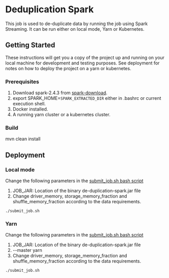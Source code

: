 # Deduplication Spark

This job is used to de-duplicate data by running the job using Spark Streaming. It can be run either on local mode, Yarn or Kubernetes.

## Getting Started

These instructions will get you a copy of the project up and running on your local machine for development and testing purposes. See deployment for notes on how to deploy the project on a yarn or kubernetes.

### Prerequisites

1. Download spark-2.4.3 from [spark-download](https://www.apache.org/dyn/closer.lua/spark/spark-2.4.4/spark-2.4.4-bin-hadoop2.7.tgz). 
2. export SPARK_HOME=`SPARK_EXTRACTED_DIR` either in .bashrc or current execution shell.
4. Docker installed.
5. A running yarn cluster or a kubernetes cluster.

### Build

mvn clean install

## Deployment

### Local mode

Change the following parameters in the [submit_job.sh bash script](https://github.com/anandp504/sunbird-data-pipeline/blob/kubernetes/data-pipeline/de-duplication-spark/submit_job.sh) 

1. JOB_JAR: Location of the binary de-duplication-spark.jar file
2. Change driver_memory, storage_memory_fraction and shuffle_memory_fraction according to the data requirements.

```
./submit_job.sh
```

### Yarn

Change the following parameters in the [submit_job.sh bash script](https://github.com/anandp504/sunbird-data-pipeline/blob/kubernetes/data-pipeline/de-duplication-spark/submit_job.sh) 

1. JOB_JAR: Location of the binary de-duplication-spark.jar file
2. --master yarn
3. Change driver_memory, storage_memory_fraction and shuffle_memory_fraction according to the data requirements.

```
./submit_job.sh
```